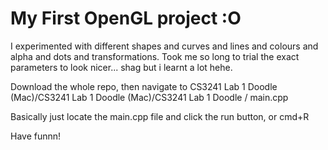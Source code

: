 # My First OpenGL project :O

<p>
  I experimented with different shapes and curves and lines and colours and alpha and dots and transformations. Took me so long to trial the exact parameters to look nicer... shag but i learnt a lot hehe.
</p>

<p>
  Download the whole repo, then navigate to CS3241 Lab 1 Doodle (Mac)/CS3241 Lab 1 Doodle (Mac)/CS3241 Lab 1 Doodle / main.cpp
</p>

Basically just locate the main.cpp file and click the run button, or cmd+R

Have funnn!
